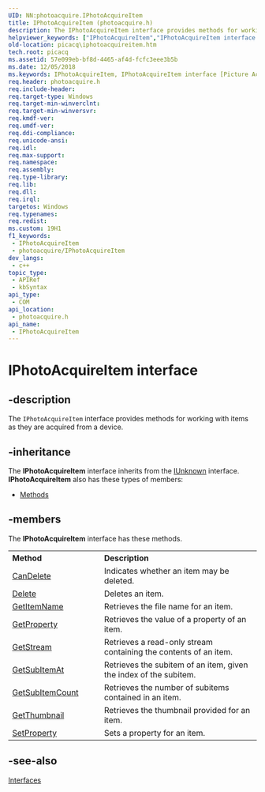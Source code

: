 ```yaml
---
UID: NN:photoacquire.IPhotoAcquireItem
title: IPhotoAcquireItem (photoacquire.h)
description: The IPhotoAcquireItem interface provides methods for working with items as they are acquired from a device.
helpviewer_keywords: ["IPhotoAcquireItem","IPhotoAcquireItem interface [Picture Acquisition]","IPhotoAcquireItem interface [Picture Acquisition]","described","IPhotoAcquireItemInterface","photoacquire/IPhotoAcquireItem","picacq.iphotoacquireitem"]
old-location: picacq\iphotoacquireitem.htm
tech.root: picacq
ms.assetid: 57e099eb-bf8d-4465-af4d-fcfc3eee3b5b
ms.date: 12/05/2018
ms.keywords: IPhotoAcquireItem, IPhotoAcquireItem interface [Picture Acquisition], IPhotoAcquireItem interface [Picture Acquisition],described, IPhotoAcquireItemInterface, photoacquire/IPhotoAcquireItem, picacq.iphotoacquireitem
req.header: photoacquire.h
req.include-header: 
req.target-type: Windows
req.target-min-winverclnt: 
req.target-min-winversvr: 
req.kmdf-ver: 
req.umdf-ver: 
req.ddi-compliance: 
req.unicode-ansi: 
req.idl: 
req.max-support: 
req.namespace: 
req.assembly: 
req.type-library: 
req.lib: 
req.dll: 
req.irql: 
targetos: Windows
req.typenames: 
req.redist: 
ms.custom: 19H1
f1_keywords:
 - IPhotoAcquireItem
 - photoacquire/IPhotoAcquireItem
dev_langs:
 - c++
topic_type:
 - APIRef
 - kbSyntax
api_type:
 - COM
api_location:
 - photoacquire.h
api_name:
 - IPhotoAcquireItem
---
```


# IPhotoAcquireItem interface


## -description

The <code>IPhotoAcquireItem</code> interface provides methods for working with items as they are acquired from a device.

## -inheritance

The <b xmlns:loc="http://microsoft.com/wdcml/l10n">IPhotoAcquireItem</b> interface inherits from the <a href="https://docs.microsoft.com/windows/desktop/api/unknwn/nn-unknwn-iunknown">IUnknown</a> interface. <b>IPhotoAcquireItem</b> also has these types of members:
<ul>
<li><a href="https://docs.microsoft.com/">Methods</a></li>
</ul>

## -members

The <b>IPhotoAcquireItem</b> interface has these methods.
<table class="members" id="memberListMethods">
<tr>
<th align="left" width="37%">Method</th>
<th align="left" width="63%">Description</th>
</tr>
<tr data="declared;">
<td align="left" width="37%">
<a href="https://docs.microsoft.com/windows/desktop/api/photoacquire/nf-photoacquire-iphotoacquireitem-candelete">CanDelete</a>
</td>
<td align="left" width="63%">
Indicates whether an item may be deleted.

</td>
</tr>
<tr data="declared;">
<td align="left" width="37%">
<a href="https://docs.microsoft.com/windows/desktop/api/photoacquire/nf-photoacquire-iphotoacquireitem-delete">Delete</a>
</td>
<td align="left" width="63%">
Deletes an item.

</td>
</tr>
<tr data="declared;">
<td align="left" width="37%">
<a href="https://docs.microsoft.com/windows/desktop/api/photoacquire/nf-photoacquire-iphotoacquireitem-getitemname">GetItemName</a>
</td>
<td align="left" width="63%">
Retrieves the file name for an item.

</td>
</tr>
<tr data="declared;">
<td align="left" width="37%">
<a href="https://docs.microsoft.com/windows/desktop/api/photoacquire/nf-photoacquire-iphotoacquireitem-getproperty">GetProperty</a>
</td>
<td align="left" width="63%">
Retrieves the value of a property of an item.

</td>
</tr>
<tr data="declared;">
<td align="left" width="37%">
<a href="https://docs.microsoft.com/windows/desktop/api/photoacquire/nf-photoacquire-iphotoacquireitem-getstream">GetStream</a>
</td>
<td align="left" width="63%">
Retrieves a read-only stream containing the contents of an item.

</td>
</tr>
<tr data="declared;">
<td align="left" width="37%">
<a href="https://docs.microsoft.com/windows/desktop/api/photoacquire/nf-photoacquire-iphotoacquireitem-getsubitemat">GetSubItemAt</a>
</td>
<td align="left" width="63%">
Retrieves the subitem of an item, given the index of the subitem.

</td>
</tr>
<tr data="declared;">
<td align="left" width="37%">
<a href="https://docs.microsoft.com/windows/desktop/api/photoacquire/nf-photoacquire-iphotoacquireitem-getsubitemcount">GetSubItemCount</a>
</td>
<td align="left" width="63%">
Retrieves the number of subitems contained in an item.

</td>
</tr>
<tr data="declared;">
<td align="left" width="37%">
<a href="https://docs.microsoft.com/windows/desktop/api/photoacquire/nf-photoacquire-iphotoacquireitem-getthumbnail">GetThumbnail</a>
</td>
<td align="left" width="63%">
Retrieves the thumbnail provided for an item.

</td>
</tr>
<tr data="declared;">
<td align="left" width="37%">
<a href="https://docs.microsoft.com/windows/desktop/api/photoacquire/nf-photoacquire-iphotoacquireitem-setproperty">SetProperty</a>
</td>
<td align="left" width="63%">
Sets a property for an item.

</td>
</tr>
</table>

## -see-also

<a href="https://docs.microsoft.com/previous-versions/windows/desktop/acquisition/interfaces">Interfaces</a>

